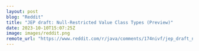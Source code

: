 ```yaml
---
layout: post
blog: "Reddit"
title: "JEP draft: Null-Restricted Value Class Types (Preview)"
date: 2023-10-10T15:07:25Z
image: images/reddit.png
remote_url: "https://www.reddit.com/r/java/comments/174nivf/jep_draft_nullrestricted_value_class_types_preview/"
---
```

